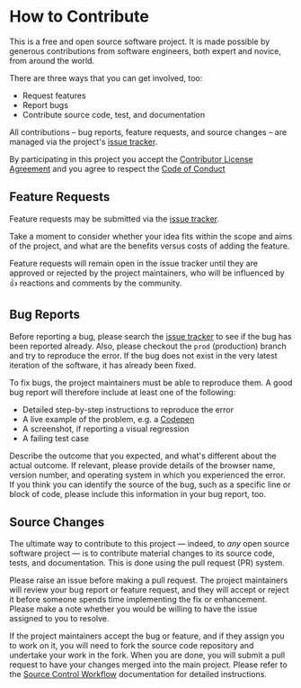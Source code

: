 # How to Contribute

This is a free and open source software project. It is made possible by generous contributions from software engineers, both expert and novice, from around the world. 

There are three ways that you can get involved, too:

- Request features
- Report bugs
- Contribute source code, test, and documentation

All contributions – bug reports, feature requests, and source changes – are managed via the project's [issue tracker][1]. 

By participating in this project you accept the [Contributor License Agreement](cla.md) and you agree to respect the [Code of Conduct](code_of_conduct.md)

## Feature Requests

Feature requests may be submitted via the [issue tracker][1].

Take a moment to consider whether your idea fits within the scope and aims of the project, and what are the benefits versus costs of adding the feature.

Feature requests will remain open in the issue tracker until they are approved or rejected by the project maintainers, who will be influenced by :+1: reactions and comments by the community.

## Bug Reports

Before reporting a bug, please search the [issue tracker][1] to see if the bug has been reported already. Also, please checkout the ``prod`` (production) branch and try to reproduce the error. If the bug does not exist in the very latest iteration of the software, it has already been fixed.

To fix bugs, the project maintainers must be able to reproduce them. A good bug report will therefore include at least one of the following:

- Detailed step-by-step instructions to reproduce the error
- A live example of the problem, e.g. a [Codepen](http://codepen.io/)
- A screenshot, if reporting a visual regression
- A failing test case

Describe the outcome that you expected, and what's different about the actual outcome. If relevant, please provide details of the browser name, version number, and operating system in which you experienced the error. If you think you can identify the source of the bug, such as a specific line or block of code, please include this information in your bug report, too.

## Source Changes

The ultimate way to contribute to this project — indeed, to _any_ open source software project — is to contribute material changes to its source code, tests, and documentation. This is done using the pull request (PR) system.

Please raise an issue before making a pull request. The project maintainers will review your bug report or feature request, and they will accept or reject it before someone spends time implementing the fix or enhancement. Please make a note whether you would be willing to have the issue assigned to you to resolve.

If the project maintainers accept the bug or feature, and if they assign you to work on it, you will need to fork the source code repository and undertake your work in the fork. When you are done, you will submit a pull request to have your changes merged into the main project. Please refer to the [Source Control Workflow](workflow.md) documentation for detailed instructions.


[1]: https://github.com/<user>/<project>/issues
